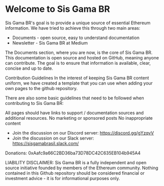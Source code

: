 # Welcome to Sis Gama BR

Sis Gama BR's goal is to provide a unique source of essential Ethereum information. We have tried to achieve this through two main areas:

- Documents - open source, easy to understand documentation
- Newsletter - Sis Gama BR at Medium

The Documents section, where you are now, is the core of Sis Gama BR. This documentation is open source and hosted on GitHub, meaning anyone can contribute. The goal is to ensure that information is available, clear, concise and up to date.

Contribution Guidelines
In the interest of keeping Sis Gama BR content uniform, we have created a template that you can use when adding your own pages to the github repository.

There are also some basic guidelines that need to be followed when contributing to Sis Gama BR:

All pages should have links to support / documentation sources and additional resources.
No marketing or sponsored posts
No inappropriate content

- Join the discussion on our Discord server: https://discord.gg/gYzqvV
- Join the discussion on our Slack server: https://sisgamabrasil.slack.com/

Donations: 0xAafc9a66C2BD36ba73D78DC42C635EB104b945A4

LIABILITY DISCLAIMER: Sis Gama BR is a fully independent and open source initiative founded by members of the Ethereum community. Nothing contained in this Github repository should be considered financial or investment advice - it is for informational purposes only.
